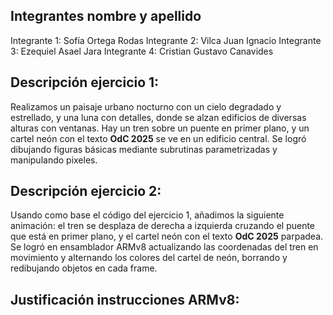 
## Integrantes nombre y apellido

Integrante 1: Sofía Ortega Rodas
Integrante 2: Vilca Juan Ignacio
Integrante 3: Ezequiel Asael Jara
Integrante 4: Cristian Gustavo Canavides


## Descripción ejercicio 1: 

Realizamos un paisaje urbano nocturno con un cielo degradado y estrellado, y una luna con detalles, donde se alzan edificios de diversas alturas con ventanas. Hay un tren sobre un puente en primer plano, y un cartel neón con el texto **OdC 2025** se ve en un edificio central. Se logró dibujando figuras básicas mediante subrutinas parametrizadas y manipulando pixeles.



## Descripción ejercicio 2:

Usando como base el código del ejercicio 1, añadimos la siguiente animación: el tren se desplaza de derecha a izquierda cruzando el puente que está en primer plano, y el cartel neón con el texto **OdC 2025** parpadea. Se logró en ensamblador ARMv8 actualizando las coordenadas del tren en movimiento y alternando los colores del cartel de neón, borrando y redibujando objetos en cada frame.


## Justificación instrucciones ARMv8:
